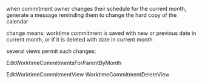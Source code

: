 when commitment owner changes their schedule for the current month, generate a message reminding them to change the hard copy of the calendar

change means: worktime commitment is saved with new or previous date in current month, or if it is deleted with date in current month

several views permit such changes:

EditWorktimeCommitmentsForParentByMonth

EditWorktimeCommitmentView
WorktimeCommitmentDeleteView
